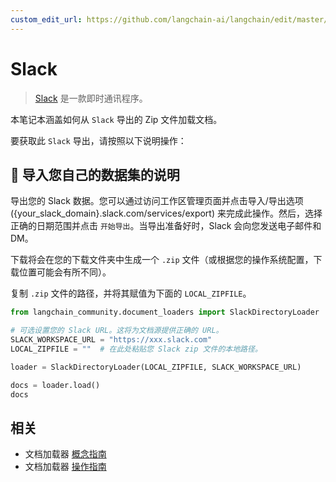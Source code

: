 ```yaml
---
custom_edit_url: https://github.com/langchain-ai/langchain/edit/master/docs/docs/integrations/document_loaders/slack.ipynb
---
```


# Slack

>[Slack](https://slack.com/) 是一款即时通讯程序。

本笔记本涵盖如何从 `Slack` 导出的 Zip 文件加载文档。

要获取此 `Slack` 导出，请按照以下说明操作：

## 🧑 导入您自己的数据集的说明

导出您的 Slack 数据。您可以通过访问工作区管理页面并点击导入/导出选项 ({your_slack_domain}.slack.com/services/export) 来完成此操作。然后，选择正确的日期范围并点击 `开始导出`。当导出准备好时，Slack 会向您发送电子邮件和 DM。

下载将会在您的下载文件夹中生成一个 `.zip` 文件（或根据您的操作系统配置，下载位置可能会有所不同）。

复制 `.zip` 文件的路径，并将其赋值为下面的 `LOCAL_ZIPFILE`。


```python
from langchain_community.document_loaders import SlackDirectoryLoader
```


```python
# 可选设置您的 Slack URL。这将为文档源提供正确的 URL。
SLACK_WORKSPACE_URL = "https://xxx.slack.com"
LOCAL_ZIPFILE = ""  # 在此处粘贴您 Slack zip 文件的本地路径。

loader = SlackDirectoryLoader(LOCAL_ZIPFILE, SLACK_WORKSPACE_URL)
```


```python
docs = loader.load()
docs
```

## 相关

- 文档加载器 [概念指南](/docs/concepts/#document-loaders)
- 文档加载器 [操作指南](/docs/how_to/#document-loaders)